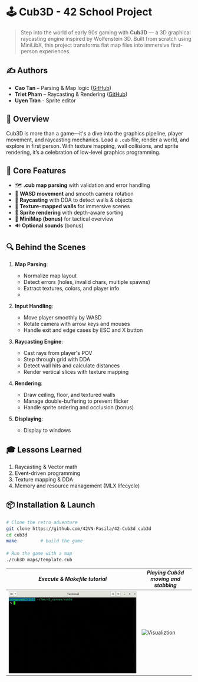 # 🕹️ Cub3D - 42 School Project

> Step into the world of early 90s gaming with **Cub3D** — a 3D graphical raycasting engine inspired by Wolfenstein 3D. Built from scratch using MiniLibX, this project transforms flat map files into immersive first-person experiences.

## ✍️ Authors

- **Cao Tan** – Parsing & Map logic ([GitHub](https://github.com/Siuol7))
- **Triet Pham** – Raycasting & Rendering ([GitHub](https://github.com/hihi-louis))
- **Uyen Tran** - Sprite editor

## 🎯 Overview

Cub3D is more than a game—it's a dive into the graphics pipeline, player movement, and raycasting mechanics. Load a `.cub` file, render a world, and explore in first person. With texture mapping, wall collisions, and sprite rendering, it’s a celebration of low-level graphics programming.

## 🌟 Core Features

- 🗺️ **.cub map parsing** with validation and error handling
- 🧭 **WASD movement** and smooth camera rotation
- 🧱 **Raycasting** with DDA to detect walls & objects
- 🎨 **Texture-mapped walls** for immersive scenes
- 🚪 **Sprite rendering** with depth-aware sorting
- 📐 **MiniMap (bonus)** for tactical overview
- 🔊 **Optional sounds** (bonus)

## 🔍 Behind the Scenes

1. **Map Parsing**:
   - Normalize map layout
   - Detect errors (holes, invalid chars, multiple spawns)
   - Extract textures, colors, and player info
   - 
3. **Input Handling**:
   - Move player smoothly by WASD
   - Rotate camera with arrow keys and mouses 
   - Handle exit and edge cases by ESC and X button
     
2. **Raycasting Engine**:
   - Cast rays from player's POV
   - Step through grid with DDA
   - Detect wall hits and calculate distances
   - Render vertical slices with texture mapping

4. **Rendering**:
   - Draw ceiling, floor, and textured walls
   - Manage double-buffering to prevent flicker
   - Handle sprite ordering and occlusion (bonus)
  
5. **Displaying**:
   - Display to windows

## 🎓 Lessons Learned

1. Raycasting & Vector math
2. Event-driven programming
3. Texture mapping & DDA
4. Memory and resource management (MLX lifecycle)

## 📦 Installation & Launch

```bash
# Clone the retro adventure
git clone https://github.com/42VN-Pasila/42-Cub3d cub3d
cd cub3d
make         # build the game

# Run the game with a map
./cub3D maps/template.cub
```

| ***Execute & Makefile tutorial*** | ***Playing Cub3d moving and stabbing*** |
|-----------|--------------|
| ![Cub3d](assets/cub3D-tutorial.gif) | ![Visualiztion](assets/cub3d-game.gif) |
